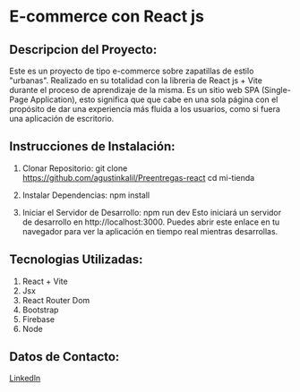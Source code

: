 # E-commerce con React js

## Descripcion del Proyecto:
Este es un proyecto de tipo e-commerce sobre zapatillas de estilo "urbanas". Realizado en su totalidad con la libreria de React js + Vite durante el proceso de aprendizaje de la misma. Es un sitio web SPA (Single-Page Application), esto significa que  que cabe en una sola página con el propósito de dar una experiencia más fluida a los usuarios, como si fuera una aplicación de escritorio.

## Instrucciones de Instalación:
1. Clonar Repositorio:
git clone https://github.com/agustinkalil/Preentregas-react
cd mi-tienda

2. Instalar Dependencias:
npm install

3. Iniciar el Servidor de Desarrollo:
npm run dev
Esto iniciará un servidor de desarrollo en http://localhost:3000. Puedes abrir este enlace en tu navegador para ver la aplicación en tiempo real mientras desarrollas.

## Tecnologias Utilizadas: 
1. React + Vite
2. Jsx
3. React Router Dom
4. Bootstrap
5. Firebase
6. Node 

## Datos de Contacto:
[Linkedln](http://https://www.linkedin.com/in/agustin-bazan-2926b8275/ "Linkedln")
